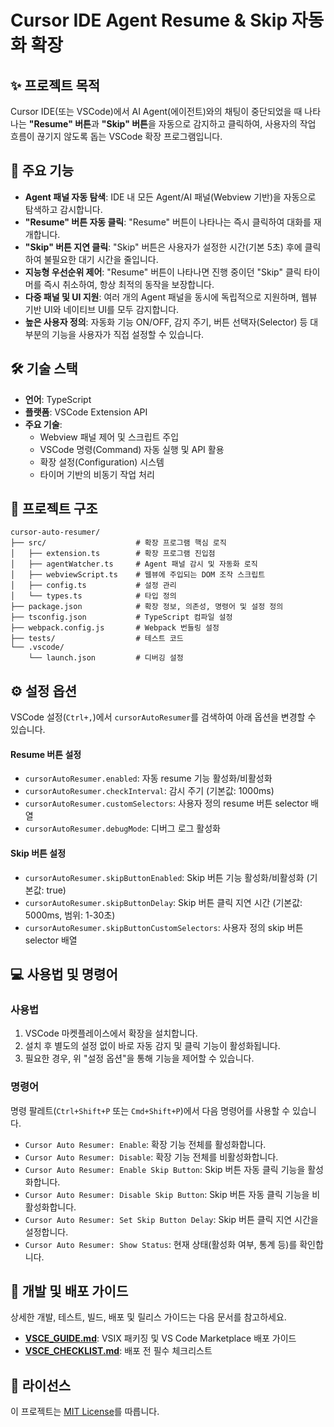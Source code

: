 # Cursor IDE Agent Resume & Skip 자동화 확장

## ✨ 프로젝트 목적

Cursor IDE(또는 VSCode)에서 AI Agent(에이전트)와의 채팅이 중단되었을 때 나타나는 **"Resume" 버튼**과 **"Skip" 버튼**을 자동으로 감지하고 클릭하여, 사용자의 작업 흐름이 끊기지 않도록 돕는 VSCode 확장 프로그램입니다.

## 🚀 주요 기능

- **Agent 패널 자동 탐색**: IDE 내 모든 Agent/AI 패널(Webview 기반)을 자동으로 탐색하고 감시합니다.
- **"Resume" 버튼 자동 클릭**: "Resume" 버튼이 나타나는 즉시 클릭하여 대화를 재개합니다.
- **"Skip" 버튼 지연 클릭**: "Skip" 버튼은 사용자가 설정한 시간(기본 5초) 후에 클릭하여 불필요한 대기 시간을 줄입니다.
- **지능형 우선순위 제어**: "Resume" 버튼이 나타나면 진행 중이던 "Skip" 클릭 타이머를 즉시 취소하여, 항상 최적의 동작을 보장합니다.
- **다중 패널 및 UI 지원**: 여러 개의 Agent 패널을 동시에 독립적으로 지원하며, 웹뷰 기반 UI와 네이티브 UI를 모두 감지합니다.
- **높은 사용자 정의**: 자동화 기능 ON/OFF, 감지 주기, 버튼 선택자(Selector) 등 대부분의 기능을 사용자가 직접 설정할 수 있습니다.

## 🛠️ 기술 스택

- **언어**: TypeScript
- **플랫폼**: VSCode Extension API
- **주요 기술**:
  - Webview 패널 제어 및 스크립트 주입
  - VSCode 명령(Command) 자동 실행 및 API 활용
  - 확장 설정(Configuration) 시스템
  - 타이머 기반의 비동기 작업 처리

## 📂 프로젝트 구조

```
cursor-auto-resumer/
├── src/                    # 확장 프로그램 핵심 로직
│   ├── extension.ts        # 확장 프로그램 진입점
│   ├── agentWatcher.ts     # Agent 패널 감시 및 자동화 로직
│   ├── webviewScript.ts    # 웹뷰에 주입되는 DOM 조작 스크립트
│   ├── config.ts           # 설정 관리
│   └── types.ts            # 타입 정의
├── package.json            # 확장 정보, 의존성, 명령어 및 설정 정의
├── tsconfig.json           # TypeScript 컴파일 설정
├── webpack.config.js       # Webpack 번들링 설정
├── tests/                  # 테스트 코드
└── .vscode/
    └── launch.json         # 디버깅 설정
```

## ⚙️ 설정 옵션

VSCode 설정(`Ctrl+,`)에서 `cursorAutoResumer`를 검색하여 아래 옵션을 변경할 수 있습니다.

#### Resume 버튼 설정
- `cursorAutoResumer.enabled`: 자동 resume 기능 활성화/비활성화
- `cursorAutoResumer.checkInterval`: 감시 주기 (기본값: 1000ms)
- `cursorAutoResumer.customSelectors`: 사용자 정의 resume 버튼 selector 배열
- `cursorAutoResumer.debugMode`: 디버그 로그 활성화

#### Skip 버튼 설정
- `cursorAutoResumer.skipButtonEnabled`: Skip 버튼 기능 활성화/비활성화 (기본값: true)
- `cursorAutoResumer.skipButtonDelay`: Skip 버튼 클릭 지연 시간 (기본값: 5000ms, 범위: 1-30초)
- `cursorAutoResumer.skipButtonCustomSelectors`: 사용자 정의 skip 버튼 selector 배열

## 💻 사용법 및 명령어

### 사용법
1. VSCode 마켓플레이스에서 확장을 설치합니다.
2. 설치 후 별도의 설정 없이 바로 자동 감지 및 클릭 기능이 활성화됩니다.
3. 필요한 경우, 위 "설정 옵션"을 통해 기능을 제어할 수 있습니다.

### 명령어
명령 팔레트(`Ctrl+Shift+P` 또는 `Cmd+Shift+P`)에서 다음 명령어를 사용할 수 있습니다.

- `Cursor Auto Resumer: Enable`: 확장 기능 전체를 활성화합니다.
- `Cursor Auto Resumer: Disable`: 확장 기능 전체를 비활성화합니다.
- `Cursor Auto Resumer: Enable Skip Button`: Skip 버튼 자동 클릭 기능을 활성화합니다.
- `Cursor Auto Resumer: Disable Skip Button`: Skip 버튼 자동 클릭 기능을 비활성화합니다.
- `Cursor Auto Resumer: Set Skip Button Delay`: Skip 버튼 클릭 지연 시간을 설정합니다.
- `Cursor Auto Resumer: Show Status`: 현재 상태(활성화 여부, 통계 등)를 확인합니다.

## 📜 개발 및 배포 가이드

상세한 개발, 테스트, 빌드, 배포 및 릴리스 가이드는 다음 문서를 참고하세요.

- **[VSCE_GUIDE.md](./VSCE_GUIDE.md)**: VSIX 패키징 및 VS Code Marketplace 배포 가이드
- **[VSCE_CHECKLIST.md](./VSCE_CHECKLIST.md)**: 배포 전 필수 체크리스트

## 📝 라이선스

이 프로젝트는 [MIT License](./LICENSE)를 따릅니다. 